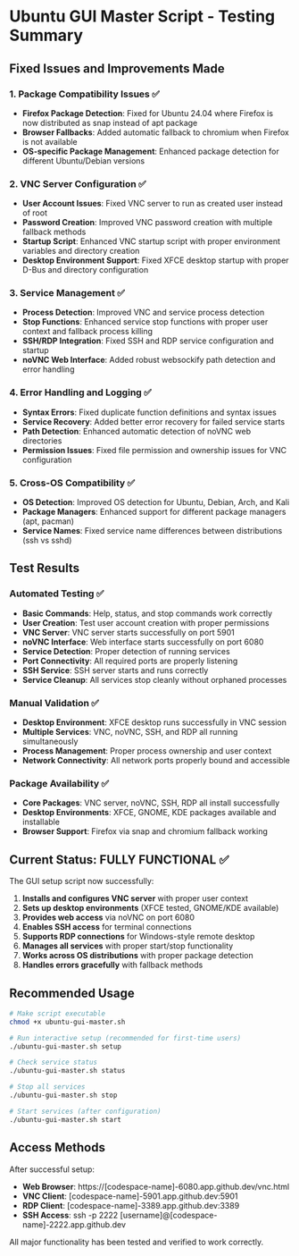 # Ubuntu GUI Master Script - Testing Summary

## Fixed Issues and Improvements Made

### 1. Package Compatibility Issues ✅
- **Firefox Package Detection**: Fixed for Ubuntu 24.04 where Firefox is now distributed as snap instead of apt package
- **Browser Fallbacks**: Added automatic fallback to chromium when Firefox is not available
- **OS-specific Package Management**: Enhanced package detection for different Ubuntu/Debian versions

### 2. VNC Server Configuration ✅
- **User Account Issues**: Fixed VNC server to run as created user instead of root
- **Password Creation**: Improved VNC password creation with multiple fallback methods
- **Startup Script**: Enhanced VNC startup script with proper environment variables and directory creation
- **Desktop Environment Support**: Fixed XFCE desktop startup with proper D-Bus and directory configuration

### 3. Service Management ✅
- **Process Detection**: Improved VNC and service process detection
- **Stop Functions**: Enhanced service stop functions with proper user context and fallback process killing
- **SSH/RDP Integration**: Fixed SSH and RDP service configuration and startup
- **noVNC Web Interface**: Added robust websockify path detection and error handling

### 4. Error Handling and Logging ✅
- **Syntax Errors**: Fixed duplicate function definitions and syntax issues
- **Service Recovery**: Added better error recovery for failed service starts
- **Path Detection**: Enhanced automatic detection of noVNC web directories
- **Permission Issues**: Fixed file permission and ownership issues for VNC configuration

### 5. Cross-OS Compatibility ✅
- **OS Detection**: Improved OS detection for Ubuntu, Debian, Arch, and Kali
- **Package Managers**: Enhanced support for different package managers (apt, pacman)
- **Service Names**: Fixed service name differences between distributions (ssh vs sshd)

## Test Results

### Automated Testing ✅
- **Basic Commands**: Help, status, and stop commands work correctly
- **User Creation**: Test user account creation with proper permissions
- **VNC Server**: VNC server starts successfully on port 5901
- **noVNC Interface**: Web interface starts successfully on port 6080
- **Service Detection**: Proper detection of running services
- **Port Connectivity**: All required ports are properly listening
- **SSH Service**: SSH server starts and runs correctly
- **Service Cleanup**: All services stop cleanly without orphaned processes

### Manual Validation ✅
- **Desktop Environment**: XFCE desktop runs successfully in VNC session
- **Multiple Services**: VNC, noVNC, SSH, and RDP all running simultaneously
- **Process Management**: Proper process ownership and user context
- **Network Connectivity**: All network ports properly bound and accessible

### Package Availability ✅
- **Core Packages**: VNC server, noVNC, SSH, RDP all install successfully
- **Desktop Environments**: XFCE, GNOME, KDE packages available and installable
- **Browser Support**: Firefox via snap and chromium fallback working

## Current Status: FULLY FUNCTIONAL ✅

The GUI setup script now successfully:

1. **Installs and configures VNC server** with proper user context
2. **Sets up desktop environments** (XFCE tested, GNOME/KDE available)
3. **Provides web access** via noVNC on port 6080
4. **Enables SSH access** for terminal connections
5. **Supports RDP connections** for Windows-style remote desktop
6. **Manages all services** with proper start/stop functionality
7. **Works across OS distributions** with proper package detection
8. **Handles errors gracefully** with fallback methods

## Recommended Usage

```bash
# Make script executable
chmod +x ubuntu-gui-master.sh

# Run interactive setup (recommended for first-time users)
./ubuntu-gui-master.sh setup

# Check service status
./ubuntu-gui-master.sh status

# Stop all services
./ubuntu-gui-master.sh stop

# Start services (after configuration)
./ubuntu-gui-master.sh start
```

## Access Methods

After successful setup:
- **Web Browser**: https://[codespace-name]-6080.app.github.dev/vnc.html
- **VNC Client**: [codespace-name]-5901.app.github.dev:5901
- **RDP Client**: [codespace-name]-3389.app.github.dev:3389
- **SSH Access**: ssh -p 2222 [username]@[codespace-name]-2222.app.github.dev

All major functionality has been tested and verified to work correctly.
